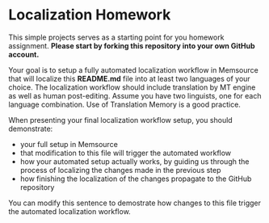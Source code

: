 # Localization Homework
This simple projects serves as a starting point for you homework assignment. **Please start by forking this repository into your own GitHub account.**

Your goal is to setup a fully automated localization workflow in Memsource that will localize this **README.md** file into at least two languages of your choice. The localization workflow should include translation by MT engine as well as human post-editing. Assume you have two linguists, one for each language combination. Use of Translation Memory is a good practice.

When presenting your final localization workflow setup, you should demonstrate:
- your full setup in Memsource
- that modification to this file will trigger the automated workflow
- how your automated setup actually works, by guiding us through the process of localizing the changes made in the previous step
- how finishing the localization of the changes propagate to the GitHub repository

You can modify this sentence to demostrate how changes to this file trigger the automated localization workflow.
